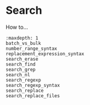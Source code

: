 # Search

How to...


```{toctree}
:maxdepth: 1
batch_vs_bulk
number_range_syntax
replacement_expression_syntax
search_erase
search_find
search_grep
search_nl
search_regexp
search_regexp_syntax
search_replace
search_replace_files
```
